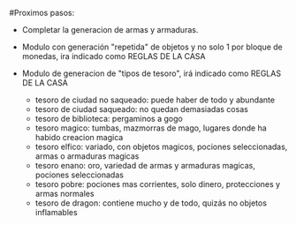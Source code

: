 #Proximos pasos:
 - Completar la generacion de armas y armaduras.
 
 - Modulo con generación "repetida" de objetos y no solo 1 por bloque de monedas, ira indicado como REGLAS DE LA CASA
 
 - Modulo de generacion de "tipos de tesoro", irá indicado como REGLAS DE LA CASA
    - tesoro de ciudad no saqueado: puede haber de todo y abundante
    - tesoro de ciudad saqueado: no quedan demasiadas cosas
    - tesoro de biblioteca: pergaminos a gogo
    - tesoro magico: tumbas, mazmorras de mago, lugares donde ha habido creacion magica
    - tesoro elfico: variado, con objetos magicos, pociones seleccionadas, armas o armaduras magicas
    - tesoro enano: oro, variedad de armas y armaduras magicas, pociones seleccionadas
    - tesoro pobre: pociones mas corrientes, solo dinero, protecciones y armas normales
    - tesoro de dragon: contiene mucho y de todo, quizás no objetos inflamables
